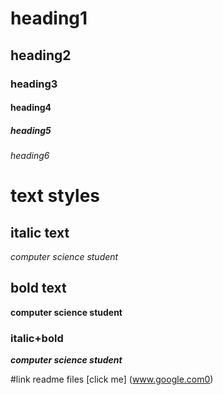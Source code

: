 # heading1
## heading2
### heading3
#### heading4
##### heading5
###### heading6

# text styles
## italic text
*computer science student*

## bold text
**computer science student**

### italic+bold
***computer science student***

#link readme files
[click me] (www.google.com0)

